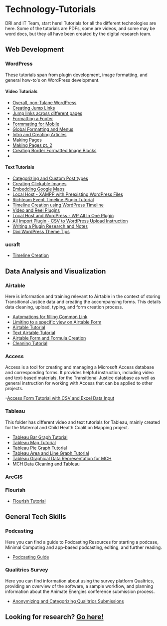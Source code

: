 # Technology-Tutorials
DRI and IT Team, start here! Tutorials for all the different technologies are here. Some of the tutorials are PDFs, some are videos, and some may be word docs, but they all have been created by the digital research team.

## Web Development

### WordPress
These tutorials span from plugin development, image formatting, and general how-to's on WordPress development.

#### Video Tutorials

- [Overall, non-Tulane WordPress](https://app.box.com/file/880707215830)
- [Creating Jump Links](https://app.box.com/file/793819659891)
- [Jump links across different pages](https://app.box.com/file/804990418842)
- [Formatting a Footer](https://app.box.com/file/795822172987)
- [Formmating for Mobile](https://app.box.com/file/795822903834)
- [Global Formatting and Menus](https://app.box.com/file/795821815371)
- [Intro and Creating Articles](https://app.box.com/file/795824483429)
- [Making Pages](https://app.box.com/file/795820392370)
- [Making Pages pt. 2](https://app.box.com/file/795822197550)
- [Creating Border Formatted Image Blocks](https://app.box.com/file/880754012758)
- []()

#### Text Tutorials

- [Categorizing and Custom Post types](https://github.com/newcombtech/Technology-Tutorials/blob/main/WordPress/Categorizing%20and%20Custom%20Post%20types.pdf)
- [Creating Clickable Images](https://github.com/newcombtech/Technology-Tutorials/blob/main/WordPress/Creating%20Clickable%20Images.pdf)
- [Embedding Google Maps](https://github.com/newcombtech/Technology-Tutorials/blob/main/WordPress/Embeding%20Google%20Maps.pdf)
- [Local Host - XAMPP with Preexisting WordPress Files](https://github.com/newcombtech/Technology-Tutorials/blob/main/WordPress/Local%20Host%20-%20XAMPP%20Tutorial%20with%20Preexisting%20Wordpress%20Files.pdf)
- [Richteam Event Timeline Plugin Tutorial](https://github.com/newcombtech/Technology-Tutorials/blob/main/WordPress/Richteam%20Event%20Timeline%20Plugin%20Tutorial.docx)
- [Timeline Creation using WordPress Timeline](https://github.com/newcombtech/Technology-Tutorials/blob/main/WordPress/Timeline%20Creation%20using%20Wordpress%20Timeline%20for%20MCH.docx)
- [Video and Reel Plugins](https://github.com/newcombtech/Technology-Tutorials/blob/main/WordPress/Video%20and%20Reel%20Plugins.pdf)
- [Local Host and WordPress - WP All In One Plugin]()
- [All Import Plugin - CSV to WordPress Upload Instruction]()
- [Writing a Plugin Research and Notes]()
- [Divi WordPress Theme Tips]()

### ucraft

- [Timeline Creation](https://app.box.com/file/875041194701)

## Data Analysis and Visualization

### Airtable
Here is information and training relevant to Airtable in the context of storing Transitional Justice data and creating the accompanying forms. This details data cleaning, upload, typing, and form creation process.

- [Automations for filling Common Link](https://app.box.com/file/878150257485?s=vx8t4m1qfd389niim4g8yruayuqfcmyr)
- [Limiting to a specific view on Airtable Form](https://app.box.com/file/878149118963?s=xu9mv2rj2l4jjvz0b3xjqqibmp7cn1js)
- [Airtable Tutorial](https://app.box.com/file/769978923375?s=pjm8mfnkrg859jr9ve9j9i65303rls7x)
- [Text Airtable Tutorial](https://app.box.com/file/769560477771?s=axruc2933to5xaus1xfmzp5gl2gq89hf)
- [Airtable Form and Formula Creation](https://github.com/newcombtech/Technology-Tutorials/blob/main/Airtable/Airtable%20Form%20and%20Formula%20Creation%20Tutorial_gdoc.docx)
- [Cleaning Tutorial](https://github.com/newcombtech/Technology-Tutorials/blob/main/Airtable/Cleaning%20Tutorial.docx)

### Access
Access is a tool for creating and managing a Microsoft Access database and corresponding forms. It provides helpful instruction, including video and text-based materials, for the Transitional Justice database as well as general instruction for working with Access that can be applied to other projects.

-[Access Form Tutorial with CSV and Excel Data Input](https://github.com/newcombtech/Technology-Tutorials/blob/main/Access/Access%20Form%20Tutorial%20with%20CSV%20and%20Excel%20Data%20Input.pdf)

### Tableau
This folder has different video and text tutorials for Tableau, mainly created for the Maternal and Child Health Coalition Mapping project.
- [Tableau Bar Graph Tutorial](https://github.com/newcombtech/Technology-Tutorials/blob/main/Visualization%20Tools/MCH%20Tableau%20Bar%20Graph%20Tutorial.mp4)
- [Tableau Map Tutorial](https://github.com/newcombtech/Technology-Tutorials/blob/main/Visualization%20Tools/MCH%20Tableau%20Bar%20Graph%20Tutorial.mp4)
- [Tableau Pie Graph Tutorial]()
- [Tableau Area and Line Graph Tutorial]()
- [Tableau Graphical Data Representation for MCH]()
- [MCH Data Cleaning and Tableau](https://app.box.com/file/881158107556)

### ArcGIS

### Flourish
- [Flourish Tutorial](https://github.com/newcombtech/Technology-Tutorials/blob/main/Visualization%20Tools/Flourish%20Tutorial.docx)

## General Tech Skills

### Podcasting
Here you can find a guide to Podcasting Resources for starting a podcase, Minimal Computing and app-based podcasting, editing, and further reading.
- [Podcasting Guide](https://github.com/newcombtech/Technology-Tutorials/blob/main/Podcasting/podcasting_guide.md)

### Qualitrics Survey
Here you can find information about using the survey platform Qualtrics, providing an overview of the software, a sample workflow, and planning information about the Animate Energies conference submission process.
- [Anonymizing and Categorizing Qualitrics Submissions](https://github.com/newcombtech/Technology-Tutorials/blob/main/Qualitrics%20Survey/Anonymizing%20and%20Categorizing%20Qualtrics%20Submissions.pdf)

## Looking for research? [Go here!](https://github.com/newcombtech/Technology-Research)